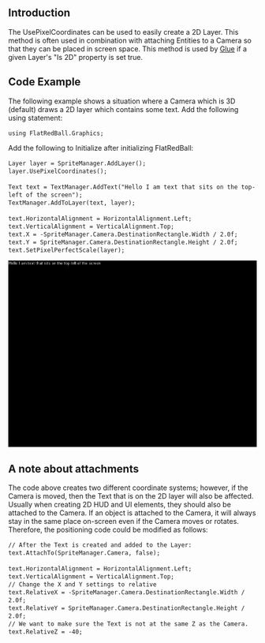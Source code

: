 ## Introduction

The UsePixelCoordinates can be used to easily create a 2D Layer. This method is often used in combination with attaching Entities to a Camera so that they can be placed in screen space. This method is used by [Glue](/frb/docs/index.php?title=Glue "Glue") if a given Layer's "Is 2D" property is set true.

## Code Example

The following example shows a situation where a Camera which is 3D (default) draws a 2D layer which contains some text. Add the following using statement:

    using FlatRedBall.Graphics;

Add the following to Initialize after initializing FlatRedBall:

    Layer layer = SpriteManager.AddLayer();
    layer.UsePixelCoordinates();

    Text text = TextManager.AddText("Hello I am text that sits on the top-left of the screen");
    TextManager.AddToLayer(text, layer);

    text.HorizontalAlignment = HorizontalAlignment.Left;
    text.VerticalAlignment = VerticalAlignment.Top;
    text.X = -SpriteManager.Camera.DestinationRectangle.Width / 2.0f;
    text.Y = SpriteManager.Camera.DestinationRectangle.Height / 2.0f;
    text.SetPixelPerfectScale(layer);

![Layer2D.png](/media/migrated_media-Layer2D.png)

## A note about attachments

The code above creates two different coordinate systems; however, if the Camera is moved, then the Text that is on the 2D layer will also be affected. Usually when creating 2D HUD and UI elements, they should also be attached to the Camera. If an object is attached to the Camera, it will always stay in the same place on-screen even if the Camera moves or rotates. Therefore, the positioning code could be modified as follows:

    // After the Text is created and added to the Layer:
    text.AttachTo(SpriteManager.Camera, false);

    text.HorizontalAlignment = HorizontalAlignment.Left;
    text.VerticalAlignment = VerticalAlignment.Top;
    // Change the X and Y settings to relative
    text.RelativeX = -SpriteManager.Camera.DestinationRectangle.Width / 2.0f;
    text.RelativeY = SpriteManager.Camera.DestinationRectangle.Height / 2.0f;
    // We want to make sure the Text is not at the same Z as the Camera.
    text.RelativeZ = -40;
